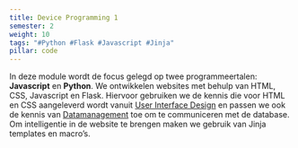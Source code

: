 ```yaml
---
title: Device Programming 1
semester: 2
weight: 10
tags: "#Python #Flask #Javascript #Jinja"
pillar: code
---
```


In deze module wordt de focus gelegd op twee programmeertalen: **Javascript** en **Python**. We ontwikkelen websites met behulp van HTML, CSS, Javascript en Flask. Hiervoor gebruiken we de kennis die voor HTML en CSS aangeleverd wordt vanuit <a href="/programma/user-interface-design/">User Interface Design</a> en passen we ook de kennis van <a href="/programma/data-management/">Datamanagement</a> toe om te communiceren met de database. Om intelligentie in de website te brengen maken we gebruik van Jinja templates en macro’s.
